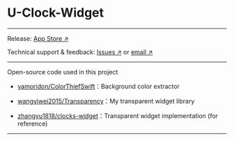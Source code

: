 # U-Clock-Widget

---

Release: [App Store ↗](https://apps.apple.com/us/app/uclock-widget/id1622170600)

Technical support & feedback: [Issues ↗](https://github.com/wangyiwei2015/U-Clock-Widget/issues) or [email ↗](mailto:wangyw.dev@outlook.com)

---

Open-source code used in this project

- [yamoridon/ColorThiefSwift](https://github.com/yamoridon/ColorThiefSwift)：Background color extractor

- [wangyiwei2015/Transparency](https://github.com/wangyiwei2015/Transparency)：My transparent widget library

- [zhangyu1818/clocks-widget](https://github.com/zhangyu1818/clocks-widget)：Transparent widget implementation (for reference)

---

